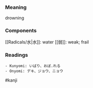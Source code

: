 ### Meaning

drowning

### Components

[[Radicals/水|水]]: water [[弱]]: weak; frail

### Readings

```
- Kunyomi: いばり、おぼ.れる
- Onyomi: デキ、ジョウ、ニョウ
```

#kanji